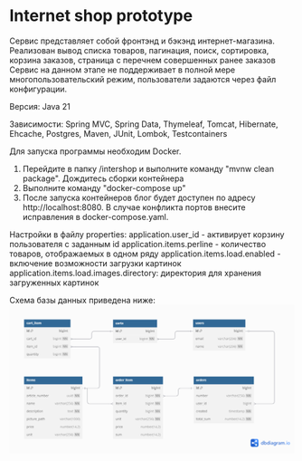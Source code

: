 # Internet shop prototype

Сервис представляет собой фронтэнд и бэкэнд интернет-магазина. Реализован вывод списка товаров, пагинация, поиск, сортировка, корзина заказов, страница с перечнем совершенных ранее заказов 
Сервис на данном этапе не поддерживает в полной мере многопользовательский режим, пользователи задаются через файл конфигурации.

Версия: Java 21

Зависимости: Spring MVC, Spring Data, Thymeleaf, Tomcat, Hibernate, Ehcache, Postgres, Maven, JUnit, Lombok, Testcontainers

Для запуска программы необходим Docker.
1) Перейдите в папку /intershop и выполните команду "mvnw clean package". Дождитесь сборки контейнера
2) Выполните команду "docker-compose up" 
3) После запуска контейнеров блог будет доступен по адресу http://localhost:8080.
   В случае конфликта портов внесите исправления в docker-compose.yaml.

Настройки в файлу properties:
application.user_id - активирует корзину пользователя c заданным id
application.items.perline - количество товаров, отображаемых в одном ряду
application.items.load.enabled - включение возможности загрузки картинок
application.items.load.images.directory: директория для хранения загруженных картинок

Схема базы данных приведена ниже:
![](\src\main\resources\schema.png)

